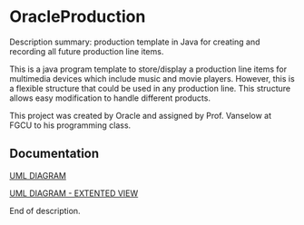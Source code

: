 # OracleProduction
Description summary: production template in Java for creating and recording all future production line items. 

This is a java program template to store/display a production line items for multimedia devices which include music and movie players.
However, this is a flexible structure that could be used in any production line. 
This structure allows easy modification to handle different products. 

This project was created by Oracle and assigned by Prof. Vanselow at FGCU to his programming class. 


## Documentation


[UML DIAGRAM](https://github.com/caliman18/OracleProduction/blob/master/UML_Diagrams%26JavaDoc_Files/OracleProduction%20Diagrams.pdf)

[UML DIAGRAM - EXTENTED VIEW](https://github.com/caliman18/OracleProduction/blob/master/UML_Diagrams%26JavaDoc_Files/UML%20Diagrams.png)


End of description. 
